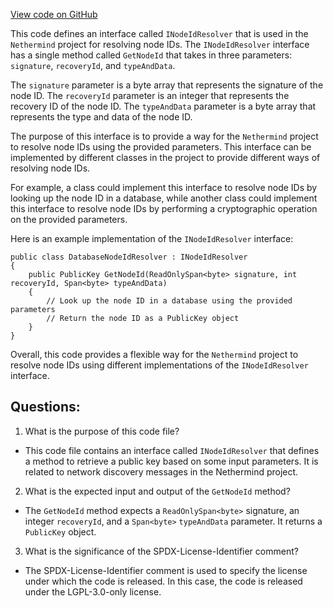 [View code on GitHub](https://github.com/nethermindeth/nethermind/Nethermind.Network.Discovery/Messages/INodeIdResolver.cs)

This code defines an interface called `INodeIdResolver` that is used in the `Nethermind` project for resolving node IDs. The `INodeIdResolver` interface has a single method called `GetNodeId` that takes in three parameters: `signature`, `recoveryId`, and `typeAndData`. 

The `signature` parameter is a byte array that represents the signature of the node ID. The `recoveryId` parameter is an integer that represents the recovery ID of the node ID. The `typeAndData` parameter is a byte array that represents the type and data of the node ID.

The purpose of this interface is to provide a way for the `Nethermind` project to resolve node IDs using the provided parameters. This interface can be implemented by different classes in the project to provide different ways of resolving node IDs.

For example, a class could implement this interface to resolve node IDs by looking up the node ID in a database, while another class could implement this interface to resolve node IDs by performing a cryptographic operation on the provided parameters.

Here is an example implementation of the `INodeIdResolver` interface:

```
public class DatabaseNodeIdResolver : INodeIdResolver
{
    public PublicKey GetNodeId(ReadOnlySpan<byte> signature, int recoveryId, Span<byte> typeAndData)
    {
        // Look up the node ID in a database using the provided parameters
        // Return the node ID as a PublicKey object
    }
}
```

Overall, this code provides a flexible way for the `Nethermind` project to resolve node IDs using different implementations of the `INodeIdResolver` interface.
## Questions: 
 1. What is the purpose of this code file?
- This code file contains an interface called `INodeIdResolver` that defines a method to retrieve a public key based on some input parameters. It is related to network discovery messages in the Nethermind project.

2. What is the expected input and output of the `GetNodeId` method?
- The `GetNodeId` method expects a `ReadOnlySpan<byte>` signature, an integer `recoveryId`, and a `Span<byte>` `typeAndData` parameter. It returns a `PublicKey` object.

3. What is the significance of the SPDX-License-Identifier comment?
- The SPDX-License-Identifier comment is used to specify the license under which the code is released. In this case, the code is released under the LGPL-3.0-only license.